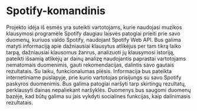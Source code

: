 # Spotify-komandinis
  Projekto idėja iš esmės yra suteikti vartotojams, kurie naudojasi muzikos klausymosi programėle Spotify daugiau laisvės patogiai prieiti prie savo duomenų, kuriuos valdo Spotify, naudojant Spotify Web API. Bus galima matyti informaciją apie dažniausiai klausytus atlikėjus per tam tikrą laiko tarpą, dažniausiai klausomus žanrus, analizuoti jų klausymosi istoriją, pateikti išsamią atlikėjų ar dainų analizę naudojantis paprastai vartotojams nematomais duomenimis, gauti rekomendacijas,  dalintis savo gautais rezultatais. Su laiku, funkcionalumas plėsis.
	Informacija bus pateikta internetiniame puslapyje, prie kurio vartotojas prisijungs su savo Spotify paskyros duomenimis. Bus galima patogiai naršyti tarp skirtingų rezultatų, perklausyti dainas nepaliekant naršyklės. Duomenys bus saugomi duomenų bazėje, kad būtų galima su jais vykdyti socialines funkcijas, kaip dalinimasis rezultatais.
